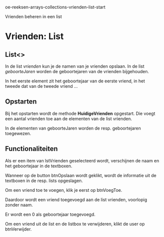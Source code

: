 oe-reeksen-arrays-collections-vrienden-list-start

Vrienden beheren in een list
# Vrienden: List
## List<>
In de list *vrienden* kun je de namen van je vrienden opslaan. 
In de list *geboorteJaren* worden de geboortejaren van de vrienden bijgehouden. 

In het eerste element zit het geboortejaar van de eerste vriend, in het tweede dat van de tweede vriend …
## Opstarten
Bij het opstarten wordt de methode **HuidigeVrienden** opgestart. 
Die voegt een aantal vrienden toe aan de elementen van de list vrienden. 

In de elementen van geboorteJaren worden de resp. geboortejaren toegewezen. 

## Functionaliteiten
Als er een item van lstVrienden geselecteerd wordt, verschijnen de naam en het geboortejaar in de textboxen.

Wanneer op de button btnOpslaan wordt geklikt, wordt de informatie uit de textboxen in de resp. lists opgeslagen.

Om een vriend toe te voegen, klik je eerst op btnVoegToe. 

Daardoor wordt een vriend toegevoegd aan de list vrienden, voorlopig zonder naam. 

Er wordt een 0 als geboortejaar toegevoegd.

Om een vriend uit de list en de listbox te verwijderen, klikt de user op btnVerwijder.
